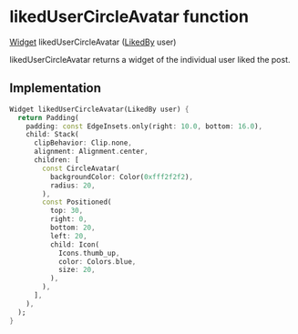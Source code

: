 


# likedUserCircleAvatar function










[Widget](https://api.flutter.dev/flutter/widgets/Widget-class.html) likedUserCircleAvatar
([LikedBy](../models_post_post_model/LikedBy-class.md) user)





<p>likedUserCircleAvatar returns a widget of the individual user liked the post.</p>



## Implementation

```dart
Widget likedUserCircleAvatar(LikedBy user) {
  return Padding(
    padding: const EdgeInsets.only(right: 10.0, bottom: 16.0),
    child: Stack(
      clipBehavior: Clip.none,
      alignment: Alignment.center,
      children: [
        const CircleAvatar(
          backgroundColor: Color(0xfff2f2f2),
          radius: 20,
        ),
        const Positioned(
          top: 30,
          right: 0,
          bottom: 20,
          left: 20,
          child: Icon(
            Icons.thumb_up,
            color: Colors.blue,
            size: 20,
          ),
        ),
      ],
    ),
  );
}
```







